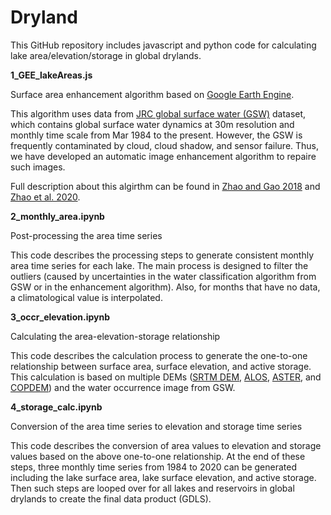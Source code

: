 # Dryland
This GitHub repository includes javascript and python code for calculating lake area/elevation/storage in global drylands.

**1_GEE_lakeAreas.js**

Surface area enhancement algorithm based on [Google Earth Engine](https://code.earthengine.google.com/).

This algorithm uses data from [JRC global surface water (GSW)](https://doi.org/10.1038/nature20584) dataset, which contains global surface water dynamics at 30m resolution and monthly time scale from Mar 1984 to the present. However, the GSW is frequently contaminated by cloud, cloud shadow, and sensor failure. Thus, we have developed an automatic image enhancement algorithm to repaire such images.

Full description about this algirthm can be found in [Zhao and Gao 2018](https://doi.org/10.1029/2018GL078343) and [Zhao et al. 2020](https://doi.org/10.1016/j.semcancer.2018.06.006).

**2_monthly_area.ipynb**

Post-processing the area time series

This code describes the processing steps to generate consistent monthly area time series for each lake. The main process is designed to filter the outliers (caused by uncertainties in the water classification algorithm from GSW or in the enhancement algorithm). Also, for months that have no data, a climatological value is interpolated. 

**3_occr_elevation.ipynb**

Calculating the area-elevation-storage relationship

This code describes the calculation process to generate the one-to-one relationship between surface area, surface elevation, and active storage. This calculation is based on multiple DEMs ([SRTM DEM](https://developers.google.com/earth-engine/datasets/catalog/NASA_NASADEM_HGT_001), [ALOS](https://developers.google.com/earth-engine/datasets/catalog/JAXA_ALOS_AW3D30_V3_2), [ASTER](https://gee-community-catalog.org/projects/aster/?h=aster), and [COPDEM](https://developers.google.com/earth-engine/datasets/catalog/COPERNICUS_DEM_GLO30)) and the water occurrence image from GSW. 

**4_storage_calc.ipynb**

Conversion of the area time series to elevation and storage time series

This code describes the conversion of area values to elevation and storage values based on the above one-to-one relationship. At the end of these steps, three monthly time series from 1984 to 2020 can be generated including the lake surface area, lake surface elevation, and active storage.
Then such steps are looped over for all lakes and reservoirs in global drylands to create the final data product (GDLS).
